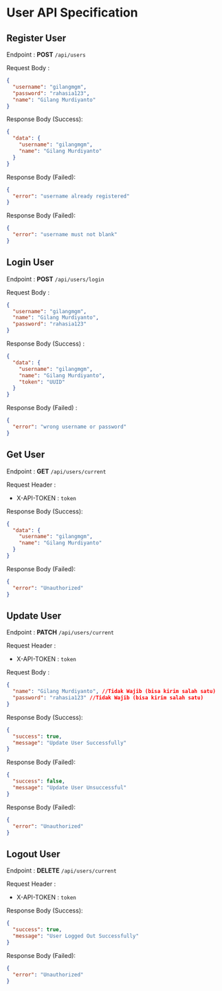 # **User API Specification**

## Register User

Endpoint : **POST** `/api/users`

Request Body :

```json
{
  "username": "gilangmgm",
  "password": "rahasia123",
  "name": "Gilang Murdiyanto"
}
```

Response Body (Success):

```json
{
  "data": {
    "username": "gilangmgm",
    "name": "Gilang Murdiyanto"
  }
}
```

Response Body (Failed):

```json
{
  "error": "username already registered"
}
```

Response Body (Failed):

```json
{
  "error": "username must not blank"
}
```

## Login User

Endpoint : **POST** `/api/users/login`

Request Body :

```json
{
  "username": "gilangmgm",
  "name": "Gilang Murdiyanto",
  "password": "rahasia123"
}
```

Response Body (Success) :

```json
{
  "data": {
    "username": "gilangmgm",
    "name": "Gilang Murdiyanto",
    "token": "UUID"
  }
}
```

Response Body (Failed) :

```json
{
  "error": "wrong username or password"
}
```

## Get User

Endpoint : **GET** `/api/users/current`

Request Header :

- X-API-TOKEN : `token`

Response Body (Success):

```json
{
  "data": {
    "username": "gilangmgm",
    "name": "Gilang Murdiyanto"
  }
}
```

Response Body (Failed):

```json
{
  "error": "Unauthorized"
}
```

## Update User

Endpoint : **PATCH** `/api/users/current`

Request Header :

- X-API-TOKEN : `token`

Request Body :

```json
{
  "name": "Gilang Murdiyanto", //Tidak Wajib (bisa kirim salah satu)
  "password": "rahasia123" //Tidak Wajib (bisa kirim salah satu)
}
```

Response Body (Success):

```json
{
  "success": true,
  "message": "Update User Successfully"
}
```

Response Body (Failed):

```json
{
  "success": false,
  "message": "Update User Unsuccessful"
}
```

Response Body (Failed):

```json
{
  "error": "Unauthorized"
}
```

## Logout User

Endpoint : **DELETE** `/api/users/current`

Request Header :

- X-API-TOKEN : `token`

Response Body (Success):

```json
{
  "success": true,
  "message": "User Logged Out Successfully"
}
```

Response Body (Failed):

```json
{
  "error": "Unauthorized"
}
```
